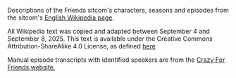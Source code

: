 Descriptions of the Friends sitcom's characters, seasons and episodes from the sitcom's 
<a href="https://en.wikipedia.org/wiki/Friends">English Wikipedia page</a>.


All Wikipedia text was copied and adapted between September 4 and September 8, 2025. This text is available under the Creative Commons Attribution-ShareAlike 4.0 License, as defined <a href="https://en.wikipedia.org/wiki/Wikipedia:Text_of_the_Creative_Commons_Attribution-ShareAlike_4.0_International_License">here</a> 


Manual episode transcripts with identified speakers are from the <a href="https://www.livesinabox.com/friends/scripts.shtml">Crazy For Friends website.</a>

